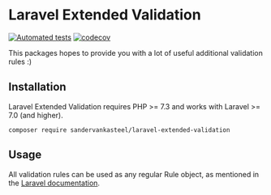 # Laravel Extended Validation

[![Automated tests](https://github.com/sandervankasteel/laravel-extended-validation/actions/workflows/tests.yml/badge.svg)](https://github.com/sandervankasteel/laravel-extended-validation/actions/workflows/tests.yml)
[![codecov](https://codecov.io/gh/sandervankasteel/laravel-extended-validation/branch/main/graph/badge.svg?token=OwUljizrrZ)](https://codecov.io/gh/sandervankasteel/laravel-extended-validation)


This packages hopes to provide you with a lot of useful additional validation rules :)

## Installation

Laravel Extended Validation requires PHP >= 7.3 and works with Laravel >= 7.0 (and higher).

```shell
composer require sandervankasteel/laravel-extended-validation
```


## Usage

All validation rules can be used as any regular Rule object, as mentioned in the [Laravel documentation](https://laravel.com/docs/8.x/validation#using-rule-objects).
